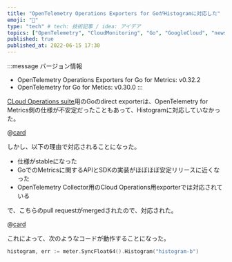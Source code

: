 ```yaml
---
title: "OpenTelemetry Operations Exporters for GoがHistogramに対応した"
emoji: "🔭"
type: "tech" # tech: 技術記事 / idea: アイデア
topics: ["OpenTelemetry", "CloudMonitoring", "Go", "GoogleCloud", "news"]
published: true
published_at: 2022-06-15 17:30
---
```


:::message
バージョン情報

* OpenTelemetry Operations Exporters for Go for Metrics: v0.32.2
* OpenTelemetry for Go for Metics: v0.30.0
:::

[CLoud Operations suite](https://cloud.google.com/products/operations)用のGoのdirect exporterは、OpenTelemetry for Metrics側の仕様が不安定だったこともあって、Histogramに対応していなかった。

@[card](https://github.com/GoogleCloudPlatform/opentelemetry-operations-go/issues/206)

しかし、以下の理由で対応されることになった。

* 仕様がstableになった
* GoでのMetricsに関するAPIとSDKの実装がほぼほぼ安定リリースに近くなった
* OpenTelemetry Collector用のCloud Operations用exporterでは対応されている

で、こちらのpull requestがmergedされたので、対応された。

@[card](https://github.com/GoogleCloudPlatform/opentelemetry-operations-go/pull/432)

これによって、次のようなコードが動作することになった。

```go
histogram, err := meter.SyncFloat64().Histogram("histogram-b")
```
